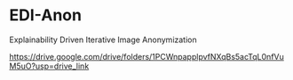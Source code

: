 # EDI-Anon
Explainability Driven Iterative Image Anonymization



https://drive.google.com/drive/folders/1PCWnpapplpvfNXqBs5acTqL0nfVuM5uO?usp=drive_link 
